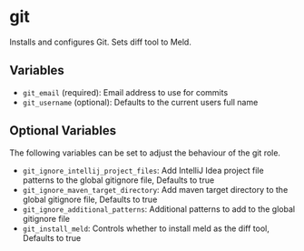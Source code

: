 # git

Installs and configures Git.
Sets diff tool to Meld.

## Variables
* `git_email` (required): Email address to use for commits
* `git_username` (optional): Defaults to the current users full name

## Optional Variables
The following variables can be set to adjust the behaviour of the git role.
* `git_ignore_intellij_project_files`: Add IntelliJ Idea project file patterns to the global gitignore file, Defaults to true
* `git_ignore_maven_target_directory`: Add maven target directory to the global gitignore file, Defaults to true
* `git_ignore_additional_patterns`: Additional patterns to add to the global gitignore file
* `git_install_meld`: Controls whether to install meld as the diff tool, Defaults to true

